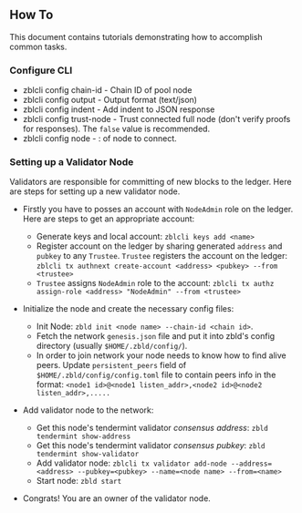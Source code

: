 ## How To

This document contains tutorials demonstrating how to accomplish common tasks.

### Configure CLI
* zblcli config chain-id <chain id> - Chain ID of pool node
* zblcli config output <type> - Output format (text/json)
* zblcli config indent <bool> - Add indent to JSON response
* zblcli config trust-node <bool> - Trust connected full node (don't verify proofs for responses). The `false` value is recommended.
* zblcli config node <node-ip> - <host>:<port> of node to connect. 

### Setting up a Validator Node

Validators are responsible for committing of new blocks to the ledger.
Here are steps for setting up a new validator node.

* Firstly you have to posses an account with `NodeAdmin` role on the ledger. Here are steps to get an appropriate account:
    * Generate keys and local account: `zblcli keys add <name>`
    * Register account on the ledger by sharing generated `address` and `pubkey` to any `Trustee`. 
    `Trustee` registers the account on the ledger: `zblcli tx authnext create-account <address> <pubkey> --from <trustee>`  
    * `Trustee` assigns `NodeAdmin` role to the account: `zblcli tx authz assign-role <address> "NodeAdmin" --from <trustee>`
    
* Initialize the node and create the necessary config files:
    * Init Node: `zbld init <node name> --chain-id <chain id>`.
    * Fetch the network `genesis.json` file and put it into zbld's config directory (usually `$HOME/.zbld/config/`).
    * In order to join network your node needs to know how to find alive peers. 
    Update `persistent_peers` field of `$HOME/.zbld/config/config.toml` file to contain peers info in the format:
    `<node1 id>@<node1 listen_addr>,<node2 id>@<node2 listen_addr>,.....`

* Add validator node to the network:
    * Get this node's tendermint validator *consensus address*: `zbld tendermint show-address`
    * Get this node's tendermint validator *consensus pubkey*: `zbld tendermint show-validator`
    * Add validator node: `zblcli tx validator add-node --address=<address> --pubkey=<pubkey> --name=<node name> --from=<name>`
    * Start node: `zbld start`

* Congrats! You are an owner of the validator node.